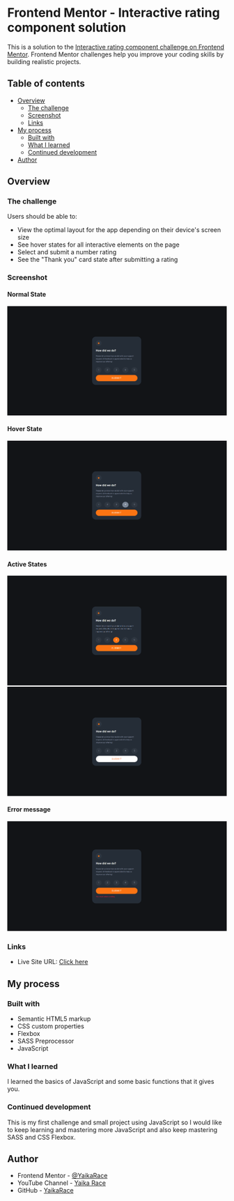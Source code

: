 # Frontend Mentor - Interactive rating component solution

This is a solution to the [Interactive rating component challenge on Frontend Mentor](https://www.frontendmentor.io/challenges/interactive-rating-component-koxpeBUmI). Frontend Mentor challenges help you improve your coding skills by building realistic projects. 

## Table of contents

- [Overview](#overview)
  - [The challenge](#the-challenge)
  - [Screenshot](#screenshot)
  - [Links](#links)
- [My process](#my-process)
  - [Built with](#built-with)
  - [What I learned](#what-i-learned)
  - [Continued development](#continued-development)
- [Author](#author)

## Overview

### The challenge

Users should be able to:

- View the optimal layout for the app depending on their device's screen size
- See hover states for all interactive elements on the page
- Select and submit a number rating
- See the "Thank you" card state after submitting a rating

### Screenshot

#### Normal State
![](screenshots/Normal.png)
#### Hover State
![](screenshots/Hover.png)
#### Active States
![](screenshots/Active1.png)
![](screenshots/Active2.png)
#### Error message
![](screenshots/Error.png)

### Links

- Live Site URL: [Click here](https://interactive-rating-component-rust.vercel.app)

## My process

### Built with

- Semantic HTML5 markup
- CSS custom properties
- Flexbox
- SASS Preprocessor
- JavaScript


### What I learned
I learned the basics of JavaScript and some basic functions that it gives you.


### Continued development

This is my first challenge and small project using JavaScript so I would like to keep learning and mastering more JavaScript and also keep mastering SASS and CSS Flexbox.


## Author

- Frontend Mentor - [@YaikaRace](https://www.frontendmentor.io/profile/yaikarace)
- YouTube Channel - [Yaika Race](https://www.youtube.com/c/yaikarace)
- GitHub - [YaikaRace](https://www.github.com/yaikarace)
